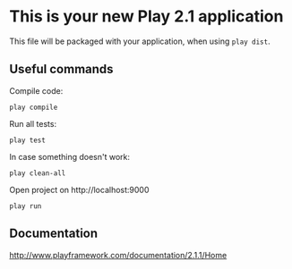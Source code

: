 This is your new Play 2.1 application
=====================================

This file will be packaged with your application, when using `play dist`.


Useful commands
----------
Compile code:
```
play compile
```

Run all tests:
```
play test
```

In case something doesn't work:
```
play clean-all
```


Open project on http://localhost:9000
```
play run
```

Documentation
---------
http://www.playframework.com/documentation/2.1.1/Home